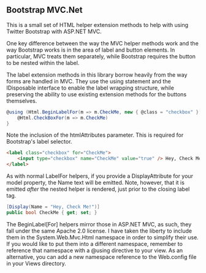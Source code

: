 
Bootstrap MVC.Net
-----------------

This is a small set of HTML helper extension methods to help with using Twitter Bootstrap with ASP.NET MVC.

One key difference between the way the MVC helper methods work and the way Bootstrap works is in the area of label and button elements. 
In particular, MVC treats them separately, while Bootstrap requires the button to be nested within the label.

The label extension methods in this library borrow heavily from the way forms are handled in MVC.
They use the using statement and the IDisposable interface to enable the label wrapping structure, while preserving the ability to use existing extension methods for the buttons themselves.

```C#
@using (Html.BeginLabelFor(m => m.CheckMe, new { @class = "checkbox" })) {
    @Html.CheckBoxFor(m => m.CheckMe)
}
```

Note the inclusion of the htmlAttributes parameter. This is required for Bootstrap's label selector.

```HTML
<label class="checkbox" for="CheckMe">
    <input type="checkbox" name="CheckMe" value="true" /> Hey, Check Me!
</label>
```

As with normal LabelFor helpers, if you provide a DisplayAttribute for your model property, the Name text will be emitted.
Note, however, that it is emitted _after_ the nested helper is rendered, just prior to the closing label tag.

```C#
[Display(Name = "Hey, Check Me!")]
public bool CheckMe { get; set; }
```

The BeginLabel[For] helpers mirror those in ASP.NET MVC, as such, they fall under the same Apache 2.0 license.
I have taken the liberty to include them in the System.Web.Mvc.Html namespace in order to simplify their use.
If you would like to put them into a different namespace, remember to reference that namespace with a @using directive to your view.
As an alternative, you can add a new namespace reference to the Web.config file in your Views directory.
